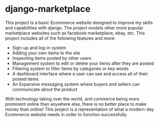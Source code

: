 # django-marketplace

This project is a basic Ecommerce website designed to improve my skills and capabilities with django.
The project models other more popular marketplace websites such as facebook marketplace, ebay, etc.
This project includes all of the following features and more:

* Sign-up and log-in system
* Adding your own items to the site
* Inspecting items posted by other users
* Management system to edit or delete your items after they are posted
* Filtering system to filter items by categories or key words
* A dashboard interface where a user can see and access all of their posted items
* An Expansive messaging system where buyers and sellers can communicate about the product

With technology taking over the world, and commerce being more prominent online than anywhere else, there is no better place to make money than online!
This project is a representation of what a modern-day Ecommerce website needs in order to function successfully.
